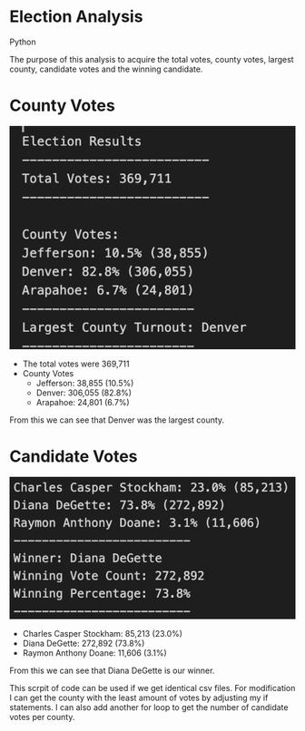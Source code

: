 # Election Analysis
Python

The purpose of this analysis to acquire the total votes, county votes, largest county, candidate votes and the winning candidate.

# County Votes 
![county_votes](https://github.com/AmirO8/Election_Analysis/blob/main/County%20Votes.png)
- The total votes were 369,711
- County Votes
  - Jefferson: 38,855 (10.5%)
  - Denver: 306,055 (82.8%)
  - Arapahoe: 24,801 (6.7%)

From this we can see that Denver was the largest county.

# Candidate Votes
![candidate_votes](https://github.com/AmirO8/Election_Analysis/blob/main/Candidate%20Votes.png)
- Charles Casper Stockham: 85,213 (23.0%)
- Diana DeGette: 272,892 (73.8%)
- Raymon Anthony Doane: 11,606 (3.1%)

From this we can see that Diana DeGette is our winner.

This scrpit of code can be used if we get identical csv files. For modification I can get the county with the least amount of votes by adjusting my if statements. I can also add another for loop to get the number of candidate votes per county.

